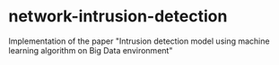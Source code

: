 # network-intrusion-detection

Implementation of the paper "Intrusion detection model using machine
learning algorithm on Big Data environment"
